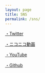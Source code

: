 ```yaml
---
layout: page
title: SNS
permalink: /sns/
---
```



[・Twitter](https://twitter.com/SehataKuro)

[・ニコニコ動画](https://www.nicovideo.jp/user/51449711)

[・YouTube](https://www.youtube.com/channel/UCgYk3N3vZIellOdbNFjoliA)

[・Github](https://github.com/SehataKuro)
